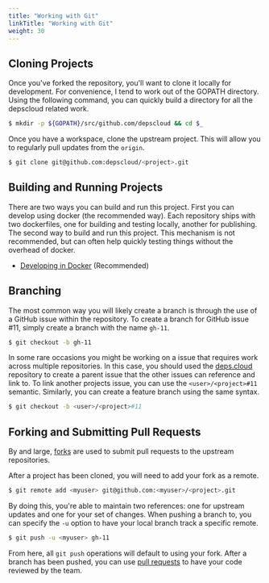 ```yaml
---
title: "Working with Git"
linkTitle: "Working with Git"
weight: 30
---
```


## Cloning Projects

Once you've forked the repository, you'll want to clone it locally for development.
For convenience, I tend to work out of the GOPATH directory.
Using the following command, you can quickly build a directory for all the depscloud related work.

```bash
$ mkdir -p ${GOPATH}/src/github.com/depscloud && cd $_
```

Once you have a workspace, clone the upstream project.
This will allow you to regularly pull updates from the `origin`.

```bash
$ git clone git@github.com:depscloud/<project>.git
```

## Building and Running Projects

There are two ways you can build and run this project.
First you can develop using docker (the recommended way).
Each repository ships with two dockerfiles, one for building and testing locally, another for publishing.
The second way to build and run this project.
This mechanism is not recommended, but can often help quickly testing things without the overhead of docker.

* [Developing in Docker](/docs/contributing/docker/) (Recommended)

## Branching

The most common way you will likely create a branch is through the use of a GitHub issue within the repository.
To create a branch for GitHub issue #11, simply create a branch with the name `gh-11`.

```bash
$ git checkout -b gh-11
```

In some rare occasions you might be working on a issue that requires work across multiple repositories.
In this case, you should used the [deps.cloud](https://github.com/depscloud/deps.cloud) repository to create a parent issue that the other issues can reference and link to.
To link another projects issue, you can use the `<user>/<project>#11` semantic.
Similarly, you can create a feature branch using the same syntax.

```bash
$ git checkout -b <user>/<project>#11
```

## Forking and Submitting Pull Requests

By and large, [forks](https://help.github.com/en/github/getting-started-with-github/fork-a-repo) are used to submit pull requests to the upstream repositories.

After a project has been cloned, you will need to add your fork as a remote.

```bash
$ git remote add <myuser> git@github.com:<myuser>/<project>.git
```

By doing this, you're able to maintain two references: one for upstream updates and one for your set of changes.
When pushing a branch to, you can specify the `-u` option to have your local branch track a specific remote.

```bash
$ git push -u <myuser> gh-11
```

From here, all `git push` operations will default to using your fork.
After a branch has been pushed, you can use [pull requests](https://help.github.com/en/github/collaborating-with-issues-and-pull-requests/creating-a-pull-request) to have your code reviewed by the team.
